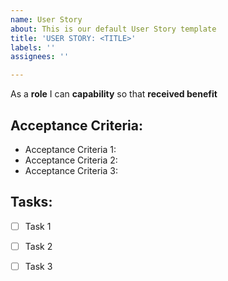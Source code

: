 ```yaml
---
name: User Story
about: This is our default User Story template
title: 'USER STORY: <TITLE>'
labels: ''
assignees: ''

---
```


As a **role** I can **capability** so that **received benefit**
  
## Acceptance Criteria: ##
  - Acceptance Criteria 1:
  - Acceptance Criteria 2:
  - Acceptance Criteria 3:
  
## Tasks: ##
- [ ] Task 1
- [ ] Task 2
- [ ] Task 3
  
